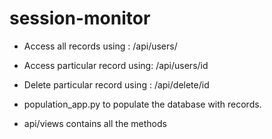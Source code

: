 # session-monitor

- Access all records using : /api/users/

- Access particular record using: /api/users/id

- Delete particular record using : /api/delete/id

- population_app.py to populate the database with records.

- api/views contains all the methods

